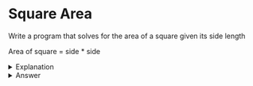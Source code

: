 # Square Area
Write a program that solves for the area of a square given its side length

Area of square = side * side

<details>
<summary>Explanation</summary>
<br>
</details>


<details>
<summary>Answer</summary>
<br>

``` c
#include<stdio.h>
float squareArea(float side){
	float area;
	area = side * side;
	return area;
}

int main(){
	float side;
	scanf("%f", &side);
	printf("Area %f", squareArea(base, height));
	return 0;
}
```

</details>